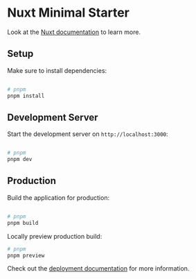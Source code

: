 # Nuxt Minimal Starter

Look at the [Nuxt documentation](https://nuxt.com/docs/getting-started/introduction) to learn more.

## Setup

Make sure to install dependencies:

```bash

# pnpm
pnpm install
```

## Development Server

Start the development server on `http://localhost:3000`:

```bash

# pnpm
pnpm dev
```

## Production

Build the application for production:

```bash

# pnpm
pnpm build

```

Locally preview production build:

```bash
# pnpm
pnpm preview
```

Check out the [deployment documentation](https://nuxt.com/docs/getting-started/deployment) for more information.

